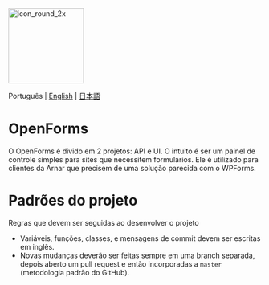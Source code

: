 
<img height="150" alt="icon_round_2x" src="https://github.com/user-attachments/assets/fd38abed-ca9f-4d48-ab15-220780dd2883" />

Português | [English](https://github.com/Arnar-com-br/OpenForms-API/blob/master/README.en.md) | [日本語](https://github.com/Arnar-com-br/OpenForms-API/blob/master/README.jp.md)

# OpenForms
O OpenForms é divido em 2 projetos: API e UI. O intuito é ser um painel de controle simples para sites que necessitem 
formulários. Ele é utilizado para clientes da Arnar que precisem de uma solução parecida com o WPForms.
# Padrões do projeto
Regras que devem ser seguidas ao desenvolver o projeto

- Variáveis, funções, classes, e mensagens de commit devem ser escritas em inglês.
- Novas mudanças deverão ser feitas sempre em uma branch separada, depois aberto um pull request e então incorporadas a `master` (metodologia padrão do GitHub).  
